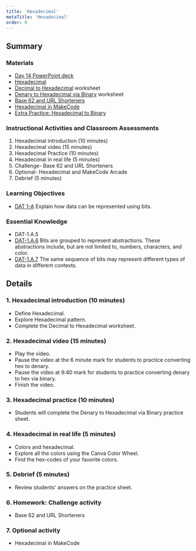 ```yaml
---
title: 'Hexadecimal'
metaTitle: 'Hexadecimal'
order: 0
---
```


## Summary

### Materials

* [Day 14 PowerPoint deck](https://1drv.ms/p/s!AqsgsTyHBmRBj3RQuJ3Yj3_jWG-c?e=UfrcZJ)
* [Hexadecimal](https://youtu.be/UCgTEzcUolk)
* <a href="/unit-6/day-14/decimal-hexadecimal">Decimal to Hexadecimal</a> worksheet
* <a href="/unit-6/day-14/denary-hexadecimal-binary">Denary to Hexadecimal via Binary</a> worksheet
* <a href="/unit-6/day-14/base63-url-shorteners">Base 62 and URL Shorteners</a>
* <a href="/unit-6/day-14/hexadecimal-in-makecode">Hexadecimal in MakeCode</a>
* <a href="/unit-6/day-14/extra-practice">Extra Practice: Hexadecimal to Binary</a>

### Instructional Activities and Classroom Assessments

1. Hexadecimal introduction (10 minutes)
2. Hexadecimal video (15 minutes)
3. Hexadecimal Practice (10 minutes)
4. Hexadecimal in real life (5 minutes)
5. Challenge- Base 62 and URL Shorteners
6. Optional- Hexadecimal and MakeCode Arcade
7. Debrief (5 minutes)

### Learning Objectives

* [DAT 1-A](https://apcentral.collegeboard.org/pdf/ap-computer-science-principles-course-and-exam-description.pdf#page=53) Explain how data can be represented using bits.

### Essential Knowledge

* DAT-1.A.5
* [DAT-1.A.6](https://apcentral.collegeboard.org/pdf/ap-computer-science-principles-course-and-exam-description.pdf#page=53) Bits are grouped to represent abstractions. These abstractions include, but are not limited to, numbers, characters, and color.
* [DAT-1.A.7](https://apcentral.collegeboard.org/pdf/ap-computer-science-principles-course-and-exam-description.pdf#page=54) The same sequence of bits may represent different types of data in different contexts. 

## Details

### 1. Hexadecimal introduction (10 minutes)

* Define Hexadecimal.
* Explore Hexadecimal pattern.
* Complete the Decimal to Hexadecimal worksheet.

### 2. Hexadecimal video (15 minutes)

* Play the video.
* Pause the video at the 6 minute mark for students to practice converting hex to denary.
* Pause the video at 9:40 mark for students to practice converting denary to hex via binary.
* Finish the video.

### 3. Hexadecimal practice (10 minutes)

* Students will complete the Denary to Hexadecimal via Binary practice sheet.

### 4. Hexadecimal in real life (5 minutes)

* Colors and hexadecimal.
* Explore all the colors using the Canva Color Wheel.
* Find the hex-codes of your favorite colors.

### 5. Debrief (5 minutes)

* Review students' answers on the practice sheet.

### 6. Homework: Challenge activity

* Base 62 and URL Shorteners

### 7. Optional activity

* Hexadecimal in MakeCode